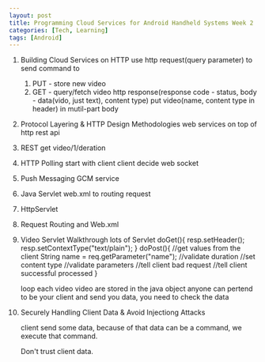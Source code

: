 ```yaml
---
layout: post
title: Programming Cloud Services for Android Handheld Systems Week 2
categories: [Tech, Learning]
tags: [Android]
---
```


1. Building Cloud Services on HTTP
 use http request(query parameter) to send command to 
	1. PUT - store new video
	2. GET - query/fetch video
	http response(response code - status, body - data(vido, just text), content type)
 put video(name, content type in header) in mutil-part body
 
2. Protocol Layering & HTTP Design Methodologies
  web services on top of http
  rest api 
  
3. REST
  get video/1/deration
 
4.  HTTP Polling
 start with client
  client decide 
  web socket
 
5. Push Messaging 
  GCM service
  
6. Java Servlet
	web.xml to routing request
	
7. HttpServlet

8. Request Routing and Web.xml

9. Video Servlet Walkthrough
	lots of Servlet
	doGet(){
		resp.setHeader();
		resp.setContextType("text/plain");
	}
	doPost(){
		//get values from the client
		String name = req.getParameter("name");
		//validate duration
		//set content type
		//validate parameters
		//tell client bad request
		//tell client successful processed
	}
	
	loop each video 
	video are stored in the java object
	anyone can pertend to be your client and send you data, you need to check the data
	
10. Securely Handling Client Data & Avoid Injectiong Attacks

	client send some data, because of that data can be a command, we execute that command.

	Don't trust client data.












 